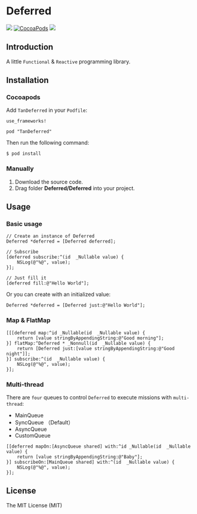 # Deferred
[![](https://img.shields.io/badge/language-ObjectiveC-blue.svg)](https://github.com/TangentW/Deferred)
[![CocoaPods](https://img.shields.io/cocoapods/v/TanDeferred.svg)](https://github.com/TangentW/Deferred)
[![](https://img.shields.io/badge/wechat-FlashLuster-green.svg)](https://github.com/TangentW)

## Introduction
A little `Functional` & `Reactive` programming library.

## Installation
###  Cocoapods
Add `TanDeferred` in your `Podfile`:

```
use_frameworks!

pod "TanDeferred"
```

Then run the following command:

```
$ pod install
```

### Manually
1. Download the source code.
2. Drag folder **Deferred/Deferred** into your project.

## Usage
### Basic usage
```Objc
// Create an instance of Deferred
Deferred *deferred = [Deferred deferred];

// Subscribe
[deferred subscribe:^(id  _Nullable value) {
    NSLog(@"%@", value);
}];

// Just fill it
[deferred fill:@"Hello World"];
```

Or you can create with an initialized value:

```Objc
Deferred *deferred = [Deferred just:@"Hello World"];
```

### Map & FlatMap
```Objc
[[[deferred map:^id _Nullable(id  _Nullable value) {
    return [value stringByAppendingString:@"Good morning"];
}] flatMap:^Deferred * _Nonnull(id  _Nullable value) {
    return [Deferred just:[value stringByAppendingString:@"Good night"]];
}] subscribe:^(id  _Nullable value) {
    NSLog(@"%@", value);
}];
```

### Multi-thread
There are `four` queues to control `Deferred` to execute missions with `multi-thread`:

* MainQueue
* SyncQueue （Default）
* AsyncQueue
* CustomQueue

```Objc
[[deferred mapOn:[AsyncQueue shared] with:^id _Nullable(id  _Nullable value) {
    return [value stringByAppendingString:@"Baby"];
}] subscribeOn:[MainQueue shared] with:^(id  _Nullable value) {
    NSLog(@"%@", value);
}];
```

## License
The MIT License (MIT)

